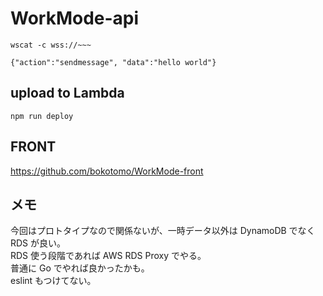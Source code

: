 # WorkMode-api

```
wscat -c wss://~~~

{"action":"sendmessage", "data":"hello world"}
```

## upload to Lambda

```
npm run deploy
```

## FRONT

https://github.com/bokotomo/WorkMode-front

## メモ

今回はプロトタイプなので関係ないが、一時データ以外は DynamoDB でなく RDS が良い。  
RDS 使う段階であれば AWS RDS Proxy でやる。  
普通に Go でやれば良かったかも。  
eslint もつけてない。
